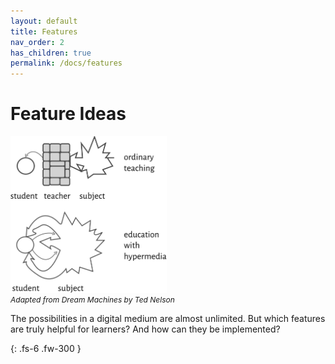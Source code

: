 ```yaml
---
layout: default
title: Features
nav_order: 2
has_children: true
permalink: /docs/features
---
```


# Feature Ideas



<p float="right" style="font-size:12px;">
  <img alt="img-name" src="/assets/images/hyperlearning3.svg" width="250">
  <br>
    <em>Adapted from Dream Machines by Ted Nelson</em> 
</p>


The possibilities in a digital medium are almost unlimited. But which features are truly helpful for learners? And how can they be implemented? 

{: .fs-6 .fw-300 }
